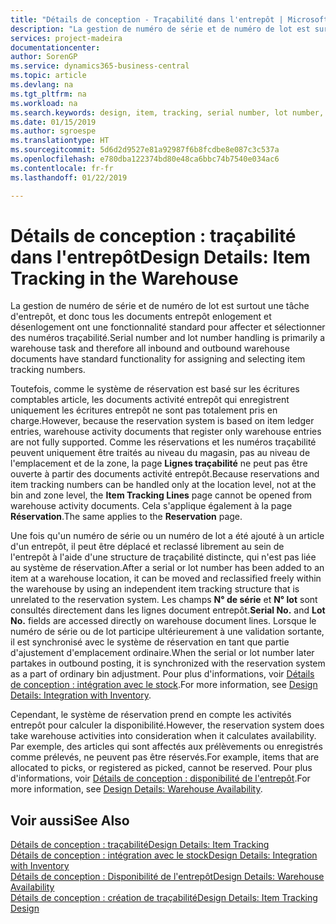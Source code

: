 ```yaml
---
title: "Détails de conception - Traçabilité dans l'entrepôt | Microsoft Docs"
description: "La gestion de numéro de série et de numéro de lot est surtout une tâche d'entrepôt, et donc tous les documents entrepôt enlogement et désenlogement ont une fonctionnalité standard pour affecter et sélectionner des numéros traçabilité. Toutefois, comme le système de réservation est basé sur les écritures comptables article, les documents activité entrepôt qui enregistrent uniquement les écritures entrepôt ne sont pas totalement pris en charge."
services: project-madeira
documentationcenter: 
author: SorenGP
ms.service: dynamics365-business-central
ms.topic: article
ms.devlang: na
ms.tgt_pltfrm: na
ms.workload: na
ms.search.keywords: design, item, tracking, serial number, lot number, outbound documents
ms.date: 01/15/2019
ms.author: sgroespe
ms.translationtype: HT
ms.sourcegitcommit: 5d6d2d9527e81a92987f6b8fcdbe8e087c3c537a
ms.openlocfilehash: e780dba122374bd80e48ca6bbc74b7540e034ac6
ms.contentlocale: fr-fr
ms.lasthandoff: 01/22/2019

---
```

# <a name="design-details-item-tracking-in-the-warehouse"></a><span data-ttu-id="f2c19-104">Détails de conception : traçabilité dans l'entrepôt</span><span class="sxs-lookup"><span data-stu-id="f2c19-104">Design Details: Item Tracking in the Warehouse</span></span>
<span data-ttu-id="f2c19-105">La gestion de numéro de série et de numéro de lot est surtout une tâche d'entrepôt, et donc tous les documents entrepôt enlogement et désenlogement ont une fonctionnalité standard pour affecter et sélectionner des numéros traçabilité.</span><span class="sxs-lookup"><span data-stu-id="f2c19-105">Serial number and lot number handling is primarily a warehouse task and therefore all inbound and outbound warehouse documents have standard functionality for assigning and selecting item tracking numbers.</span></span>  

<span data-ttu-id="f2c19-106">Toutefois, comme le système de réservation est basé sur les écritures comptables article, les documents activité entrepôt qui enregistrent uniquement les écritures entrepôt ne sont pas totalement pris en charge.</span><span class="sxs-lookup"><span data-stu-id="f2c19-106">However, because the reservation system is based on item ledger entries, warehouse activity documents that register only warehouse entries are not fully supported.</span></span> <span data-ttu-id="f2c19-107">Comme les réservations et les numéros traçabilité peuvent uniquement être traités au niveau du magasin, pas au niveau de l'emplacement et de la zone, la page **Lignes traçabilité** ne peut pas être ouverte à partir des documents activité entrepôt.</span><span class="sxs-lookup"><span data-stu-id="f2c19-107">Because reservations and item tracking numbers can be handled only at the location level, not at the bin and zone level, the **Item Tracking Lines** page cannot be opened from warehouse activity documents.</span></span> <span data-ttu-id="f2c19-108">Cela s'applique également à la page **Réservation**.</span><span class="sxs-lookup"><span data-stu-id="f2c19-108">The same applies to the **Reservation** page.</span></span>  

<span data-ttu-id="f2c19-109">Une fois qu'un numéro de série ou un numéro de lot a été ajouté à un article d'un entrepôt, il peut être déplacé et reclassé librement au sein de l'entrepôt à l'aide d'une structure de traçabilité distincte, qui n'est pas liée au système de réservation.</span><span class="sxs-lookup"><span data-stu-id="f2c19-109">After a serial or lot number has been added to an item at a warehouse location, it can be moved and reclassified freely within the warehouse by using an independent item tracking structure that is unrelated to the reservation system.</span></span> <span data-ttu-id="f2c19-110">Les champs **N° de série** et **N° lot** sont consultés directement dans les lignes document entrepôt.</span><span class="sxs-lookup"><span data-stu-id="f2c19-110">**Serial No.** and **Lot No.** fields are accessed directly on warehouse document lines.</span></span> <span data-ttu-id="f2c19-111">Lorsque le numéro de série ou de lot participe ultérieurement à une validation sortante, il est synchronisé avec le système de réservation en tant que partie d'ajustement d'emplacement ordinaire.</span><span class="sxs-lookup"><span data-stu-id="f2c19-111">When the serial or lot number later partakes in outbound posting, it is synchronized with the reservation system as a part of ordinary bin adjustment.</span></span> <span data-ttu-id="f2c19-112">Pour plus d'informations, voir [Détails de conception : intégration avec le stock](design-details-integration-with-inventory.md).</span><span class="sxs-lookup"><span data-stu-id="f2c19-112">For more information, see [Design Details: Integration with Inventory](design-details-integration-with-inventory.md).</span></span>  

<span data-ttu-id="f2c19-113">Cependant, le système de réservation prend en compte les activités entrepôt pour calculer la disponibilité.</span><span class="sxs-lookup"><span data-stu-id="f2c19-113">However, the reservation system does take warehouse activities into consideration when it calculates availability.</span></span> <span data-ttu-id="f2c19-114">Par exemple, des articles qui sont affectés aux prélèvements ou enregistrés comme prélevés, ne peuvent pas être réservés.</span><span class="sxs-lookup"><span data-stu-id="f2c19-114">For example, items that are allocated to picks, or registered as picked, cannot be reserved.</span></span> <span data-ttu-id="f2c19-115">Pour plus d'informations, voir [Détails de conception : disponibilité de l'entrepôt](design-details-availability-in-the-warehouse.md).</span><span class="sxs-lookup"><span data-stu-id="f2c19-115">For more information, see [Design Details: Warehouse Availability](design-details-availability-in-the-warehouse.md).</span></span>

## <a name="see-also"></a><span data-ttu-id="f2c19-116">Voir aussi</span><span class="sxs-lookup"><span data-stu-id="f2c19-116">See Also</span></span>  
[<span data-ttu-id="f2c19-117">Détails de conception : traçabilité</span><span class="sxs-lookup"><span data-stu-id="f2c19-117">Design Details: Item Tracking</span></span>](design-details-item-tracking.md)  
[<span data-ttu-id="f2c19-118">Détails de conception : intégration avec le stock</span><span class="sxs-lookup"><span data-stu-id="f2c19-118">Design Details: Integration with Inventory</span></span>](design-details-integration-with-inventory.md)  
[<span data-ttu-id="f2c19-119">Détails de conception : Disponibilité de l'entrepôt</span><span class="sxs-lookup"><span data-stu-id="f2c19-119">Design Details: Warehouse Availability</span></span>](design-details-availability-in-the-warehouse.md)  
[<span data-ttu-id="f2c19-120">Détails de conception : création de traçabilité</span><span class="sxs-lookup"><span data-stu-id="f2c19-120">Design Details: Item Tracking Design</span></span>](design-details-item-tracking-design.md)

